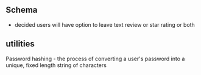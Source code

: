 ## Schema

- decided users will have option to leave text review or star rating or both

## utilities
Password hashing - the process of converting a user's password into a unique, fixed length string of characters
